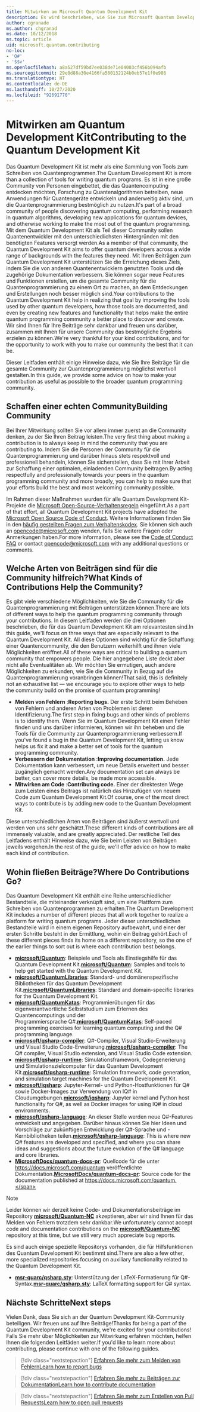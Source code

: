 ```yaml
---
title: Mitwirken am Microsoft Quantum Development Kit
description: Es wird beschrieben, wie Sie zum Microsoft Quantum Development Kit und zur Quantum-Entwicklercommunity beitragen können.
author: cgranade
ms.author: chgranad
ms.date: 10/12/2018
ms.topic: article
uid: microsoft.quantum.contributing
no-loc:
- 'Q#'
- '$$v'
ms.openlocfilehash: a8a527df59bd7ee038de71e04003cf456b094afb
ms.sourcegitcommit: 29e0d88a30e4166fa580132124b0eb57e1f0e986
ms.translationtype: HT
ms.contentlocale: de-DE
ms.lasthandoff: 10/27/2020
ms.locfileid: "92691770"
---
```

# <a name="contributing-to-the-quantum-development-kit"></a><span data-ttu-id="bc31b-103">Mitwirken am Quantum Development Kit</span><span class="sxs-lookup"><span data-stu-id="bc31b-103">Contributing to the Quantum Development Kit</span></span>

<span data-ttu-id="bc31b-104">Das Quantum Development Kit ist mehr als eine Sammlung von Tools zum Schreiben von Quantenprogrammen.</span><span class="sxs-lookup"><span data-stu-id="bc31b-104">The Quantum Development Kit is more than a collection of tools for writing quantum programs.</span></span>
<span data-ttu-id="bc31b-105">Es ist in eine große Community von Personen eingebettet, die das Quantencomputing entdecken möchten, Forschung zu Quantenalgorithmen betreiben, neue Anwendungen für Quantengeräte entwickeln und anderweitig aktiv sind, um die Quantenprogrammierung bestmöglich zu nutzen.</span><span class="sxs-lookup"><span data-stu-id="bc31b-105">It's part of a broad community of people discovering quantum computing, performing research in quantum algorithms, developing new applications for quantum devices, and otherwise working to make the most out of the quantum programming.</span></span>
<span data-ttu-id="bc31b-106">Mit dem Quantum Development Kit als Teil dieser Community sollen Quantenentwickler mit den unterschiedlichsten Hintergründen mit den benötigten Features versorgt werden.</span><span class="sxs-lookup"><span data-stu-id="bc31b-106">As a member of that community, the Quantum Development Kit aims to offer quantum developers across a wide range of backgrounds with the features they need.</span></span>
<span data-ttu-id="bc31b-107">Mit Ihren Beiträgen zum Quantum Development Kit unterstützen Sie die Erreichung dieses Ziels, indem Sie die von anderen Quantenentwicklern genutzten Tools und die zugehörige Dokumentation verbessern. Sie können sogar neue Features und Funktionen erstellen, um die gesamte Community für die Quantenprogrammierung zu einem Ort zu machen, an dem Entdeckungen und Erstellungen noch besser möglich sind.</span><span class="sxs-lookup"><span data-stu-id="bc31b-107">Your contributions to the Quantum Development Kit help in realizing that goal by improving the tools used by other quantum developers, how those tools are documented, and even by creating new features and functionality that helps make the entire quantum programming community a better place to discover and create.</span></span>
<span data-ttu-id="bc31b-108">Wir sind Ihnen für Ihre Beiträge sehr dankbar und freuen uns darüber, zusammen mit Ihnen für unsere Community das bestmögliche Ergebnis erzielen zu können.</span><span class="sxs-lookup"><span data-stu-id="bc31b-108">We're very thankful for your kind contributions, and for the opportunity to work with you to make our community the best that it can be.</span></span> 

<span data-ttu-id="bc31b-109">Dieser Leitfaden enthält einige Hinweise dazu, wie Sie Ihre Beiträge für die gesamte Community zur Quantenprogrammierung möglichst wertvoll gestalten.</span><span class="sxs-lookup"><span data-stu-id="bc31b-109">In this guide, we provide some advice on how to make your contribution as useful as possible to the broader quantum programming community.</span></span>

## <a name="building-community"></a><span data-ttu-id="bc31b-110">Schaffen einer echten Community</span><span class="sxs-lookup"><span data-stu-id="bc31b-110">Building Community</span></span>

<span data-ttu-id="bc31b-111">Bei Ihrer Mitwirkung sollten Sie vor allem immer zuerst an die Community denken, zu der Sie Ihren Beitrag leisten.</span><span class="sxs-lookup"><span data-stu-id="bc31b-111">The very first thing about making a contribution is to always keep in mind the community that you are contributing to.</span></span>
<span data-ttu-id="bc31b-112">Indem Sie die Personen der Community für die Quantenprogrammierung und darüber hinaus stets respektvoll und professionell behandeln, können Sie sicherstellen, dass Sie mit Ihrer Arbeit zur Schaffung einer optimalen, einladenden Community beitragen.</span><span class="sxs-lookup"><span data-stu-id="bc31b-112">By acting respectfully and professionally towards your peers in the quantum programming community and more broadly, you can help to make sure that your efforts build the best and most welcoming community possible.</span></span>

<span data-ttu-id="bc31b-113">Im Rahmen dieser Maßnahmen wurden für alle Quantum Development Kit-Projekte die [Microsoft Open-Source-Verhaltensregeln](https://opensource.microsoft.com/codeofconduct/) eingeführt.</span><span class="sxs-lookup"><span data-stu-id="bc31b-113">As a part of that effort, all Quantum Development Kit projects have adopted the [Microsoft Open Source Code of Conduct](https://opensource.microsoft.com/codeofconduct/).</span></span>
<span data-ttu-id="bc31b-114">Weitere Informationen finden Sie in den [häufig gestellten Fragen zum Verhaltenskodex](https://opensource.microsoft.com/codeofconduct/faq/). Sie können sich auch an [opencode@microsoft.com](mailto:opencode@microsoft.com) wenden, falls Sie weitere Fragen oder Anmerkungen haben.</span><span class="sxs-lookup"><span data-stu-id="bc31b-114">For more information, please see the [Code of Conduct FAQ](https://opensource.microsoft.com/codeofconduct/faq/) or contact [opencode@microsoft.com](mailto:opencode@microsoft.com) with any additional questions or comments.</span></span>

## <a name="what-kinds-of-contributions-help-the-community"></a><span data-ttu-id="bc31b-115">Welche Arten von Beiträgen sind für die Community hilfreich?</span><span class="sxs-lookup"><span data-stu-id="bc31b-115">What Kinds of Contributions Help the Community?</span></span>

<span data-ttu-id="bc31b-116">Es gibt viele verschiedene Möglichkeiten, wie Sie die Community für die Quantenprogrammierung mit Beiträgen unterstützen können.</span><span class="sxs-lookup"><span data-stu-id="bc31b-116">There are lots of different ways to help the quantum programming community through your contributions.</span></span>
<span data-ttu-id="bc31b-117">In diesem Leitfaden werden die drei Optionen beschrieben, die für das Quantum Development Kit am relevantesten sind.</span><span class="sxs-lookup"><span data-stu-id="bc31b-117">In this guide, we'll focus on three ways that are especially relevant to the Quantum Development Kit.</span></span>
<span data-ttu-id="bc31b-118">All diese Optionen sind wichtig für die Schaffung einer Quantencommunity, die den Benutzern weiterhilft und ihnen viele Möglichkeiten eröffnet.</span><span class="sxs-lookup"><span data-stu-id="bc31b-118">All of these ways are critical to building a quantum community that empowers people.</span></span>
<span data-ttu-id="bc31b-119">Die hier angegebene Liste deckt aber nicht alle Eventualitäten ab. Wir möchten Sie ermutigen, auch andere Möglichkeiten zu erkunden, wie Sie die Community in Bezug auf die Quantenprogrammierung voranbringen können!</span><span class="sxs-lookup"><span data-stu-id="bc31b-119">That said, this is definitely not an exhaustive list — we encourage you to explore other ways to help the community build on the promise of quantum programming!</span></span>

- <span data-ttu-id="bc31b-120">**Melden von Fehlern** :</span><span class="sxs-lookup"><span data-stu-id="bc31b-120">**Reporting bugs.**</span></span> <span data-ttu-id="bc31b-121">Der erste Schritt beim Beheben von Fehlern und anderen Arten von Problemen ist deren Identifizierung.</span><span class="sxs-lookup"><span data-stu-id="bc31b-121">The first step in fixing bugs and other kinds of problems is to identify them.</span></span> <span data-ttu-id="bc31b-122">Wenn Sie im Quantum Development Kit einen Fehler finden und uns darüber informieren, können wir ihn beheben und die Tools für die Community zur Quantenprogrammierung verbessern.</span><span class="sxs-lookup"><span data-stu-id="bc31b-122">If you've found a bug in the Quantum Development Kit, letting us know helps us fix it and make a better set of tools for the quantum programming community.</span></span>
- <span data-ttu-id="bc31b-123">**Verbessern der Dokumentation** :</span><span class="sxs-lookup"><span data-stu-id="bc31b-123">**Improving documentation.**</span></span> <span data-ttu-id="bc31b-124">Jede Dokumentation kann verbessert, um neue Details erweitert und besser zugänglich gemacht werden.</span><span class="sxs-lookup"><span data-stu-id="bc31b-124">Any documentation set can always be better, can cover more details, be made more accessible.</span></span>
- <span data-ttu-id="bc31b-125">**Mitwirken am Code** :</span><span class="sxs-lookup"><span data-stu-id="bc31b-125">**Contributing code.**</span></span> <span data-ttu-id="bc31b-126">Einer der direktesten Wege zum Leisten eines Beitrags ist natürlich das Hinzufügen von neuem Code zum Quantum Development Kit.</span><span class="sxs-lookup"><span data-stu-id="bc31b-126">Of course, one of the most direct ways to contribute is by adding new code to the Quantum Development Kit.</span></span>

<span data-ttu-id="bc31b-127">Diese unterschiedlichen Arten von Beiträgen sind äußerst wertvoll und werden von uns sehr geschätzt.</span><span class="sxs-lookup"><span data-stu-id="bc31b-127">These different kinds of contributions are all immensely valuable, and are greatly appreciated.</span></span>
<span data-ttu-id="bc31b-128">Der restliche Teil des Leitfadens enthält Hinweise dazu, wie Sie beim Leisten von Beiträgen jeweils vorgehen.</span><span class="sxs-lookup"><span data-stu-id="bc31b-128">In the rest of the guide, we'll offer advice on how to make each kind of contribution.</span></span>

## <a name="where-do-contributions-go"></a><span data-ttu-id="bc31b-129">Wohin fließen Beiträge?</span><span class="sxs-lookup"><span data-stu-id="bc31b-129">Where Do Contributions Go?</span></span>

<span data-ttu-id="bc31b-130">Das Quantum Development Kit enthält eine Reihe unterschiedlicher Bestandteile, die miteinander verknüpft sind, um eine Plattform zum Schreiben von Quantenprogrammen zu erhalten.</span><span class="sxs-lookup"><span data-stu-id="bc31b-130">The Quantum Development Kit includes a number of different pieces that all work together to realize a platform for writing quantum programs.</span></span>
<span data-ttu-id="bc31b-131">Jeder dieser unterschiedlichen Bestandteile wird in einem eigenen Repository aufbewahrt, und einer der ersten Schritte besteht in der Ermittlung, wohin ein Beitrag gehört.</span><span class="sxs-lookup"><span data-stu-id="bc31b-131">Each of these different pieces finds its home on a different repository, so the one of the earlier things to sort out is where each contribution best belongs.</span></span>

- <span data-ttu-id="bc31b-132">[**microsoft/Quantum**](https://github.com/Microsoft/Quantum): Beispiele und Tools als Einstiegshilfe für das Quantum Development Kit.</span><span class="sxs-lookup"><span data-stu-id="bc31b-132">[**microsoft/Quantum**](https://github.com/Microsoft/Quantum): Samples and tools to help get started with the Quantum Development Kit.</span></span>
- <span data-ttu-id="bc31b-133">[**microsoft/QuantumLibraries**](https://github.com/Microsoft/QuantumLibraries): Standard- und domänenspezifische Bibliotheken für das Quantum Development Kit.</span><span class="sxs-lookup"><span data-stu-id="bc31b-133">[**microsoft/QuantumLibraries**](https://github.com/Microsoft/QuantumLibraries): Standard and domain-specific libraries for the Quantum Development Kit.</span></span>
- <span data-ttu-id="bc31b-134">[**microsoft/QuantumKatas**](https://github.com/Microsoft/QuantumKatas): Programmierübungen für das eigenverantwortliche Selbststudium zum Erlernen des Quantencomputings und der Programmiersprache Q#.</span><span class="sxs-lookup"><span data-stu-id="bc31b-134">[**microsoft/QuantumKatas**](https://github.com/Microsoft/QuantumKatas): Self-paced programming exercises for learning quantum computing and the Q# programming language.</span></span>
- <span data-ttu-id="bc31b-135">[**microsoft/qsharp-compiler**](https://github.com/microsoft/qsharp-compiler): Q#-Compiler, Visual Studio-Erweiterung und Visual Studio Code-Erweiterung.</span><span class="sxs-lookup"><span data-stu-id="bc31b-135">[**microsoft/qsharp-compiler**](https://github.com/microsoft/qsharp-compiler): The Q# compiler, Visual Studio extension, and Visual Studio Code extension.</span></span>
- <span data-ttu-id="bc31b-136">[**microsoft/qsharp-runtime**](https://github.com/microsoft/qsharp-runtime): Simulationsframework, Codegenerierung und Simulationszielcomputer für das Quantum Development Kit.</span><span class="sxs-lookup"><span data-stu-id="bc31b-136">[**microsoft/qsharp-runtime**](https://github.com/microsoft/qsharp-runtime): Simulation framework, code generation, and simulation target machines for the Quantum Development Kit.</span></span>
- <span data-ttu-id="bc31b-137">[**microsoft/iqsharp**](https://github.com/microsoft/iqsharp): Jupyter-Kernel- und Python-Hostfunktionen für Q# sowie Docker-Images zur Verwendung von IQ# in Cloudumgebungen.</span><span class="sxs-lookup"><span data-stu-id="bc31b-137">[**microsoft/iqsharp**](https://github.com/microsoft/iqsharp): Jupyter kernel and Python host functionality for Q#, as well as Docker images for using IQ# in cloud environments.</span></span>
- <span data-ttu-id="bc31b-138">[**microsoft/qsharp-language**](https://github.com/microsoft/qsharp-language): An dieser Stelle werden neue Q#-Features entwickelt und angegeben. Darüber hinaus können Sie hier Ideen und Vorschläge zur zukünftigen Entwicklung der Q#-Sprache und -Kernbibliotheken teilen.</span><span class="sxs-lookup"><span data-stu-id="bc31b-138">[**microsoft/qsharp-language**](https://github.com/microsoft/qsharp-language): This is where new Q# features are developed and specified, and where you can share ideas and suggestions about the future evolution of the Q# language and core libraries.</span></span>
- <span data-ttu-id="bc31b-139">[**MicrosoftDocs/quantum-docs-pr**](https://github.com/MicrosoftDocs/quantum-docs-pr): Quellcode für die unter https://docs.microsoft.com/quantum veröffentlichte Dokumentation.</span><span class="sxs-lookup"><span data-stu-id="bc31b-139">[**MicrosoftDocs/quantum-docs-pr**](https://github.com/MicrosoftDocs/quantum-docs-pr): Source code for the documentation published at https://docs.microsoft.com/quantum.</span></span>

> [!NOTE]
> <span data-ttu-id="bc31b-140">Leider können wir derzeit keine Code- und Dokumentationsbeiträge im Repository [**microsoft/Quantum-NC**](https://github.com/microsoft/Quantum-NC) akzeptieren, aber wir sind Ihnen für das Melden von Fehlern trotzdem sehr dankbar.</span><span class="sxs-lookup"><span data-stu-id="bc31b-140">We unfortunately cannot accept code and documentation contributions on the [**microsoft/Quantum-NC**](https://github.com/microsoft/Quantum-NC) repository at this time, but we still very much appreciate bug reports.</span></span>

<span data-ttu-id="bc31b-141">Es sind auch einige spezielle Repositorys vorhanden, die für Hilfsfunktionen des Quantum Development Kit bestimmt sind.</span><span class="sxs-lookup"><span data-stu-id="bc31b-141">There are also a few other, more specialized repositories focusing on auxiliary functionality related to the Quantum Development Kit.</span></span>

- <span data-ttu-id="bc31b-142">[**msr-quarc/qsharp.sty**](https://github.com/msr-quarc/qsharp.sty): Unterstützung der LaTeX-Formatierung für Q#-Syntax.</span><span class="sxs-lookup"><span data-stu-id="bc31b-142">[**msr-quarc/qsharp.sty**](https://github.com/msr-quarc/qsharp.sty): LaTeX formatting support for Q# syntax.</span></span>

## <a name="next-steps"></a><span data-ttu-id="bc31b-143">Nächste Schritte</span><span class="sxs-lookup"><span data-stu-id="bc31b-143">Next steps</span></span>

<span data-ttu-id="bc31b-144">Vielen Dank, dass Sie sich an der Quantum Development Kit-Community beteiligen. Wir freuen uns auf Ihre Beiträge!</span><span class="sxs-lookup"><span data-stu-id="bc31b-144">Thanks for being a part of the Quantum Development Kit community, we're excited for your contributions!</span></span>
<span data-ttu-id="bc31b-145">Falls Sie mehr über Möglichkeiten zur Mitwirkung erfahren möchten, helfen Ihnen die folgenden Leitfäden weiter.</span><span class="sxs-lookup"><span data-stu-id="bc31b-145">If you'd like to learn more about contributing, please continue with one of the following guides.</span></span>

> [!div class="nextstepaction"]
> [<span data-ttu-id="bc31b-146">Erfahren Sie mehr zum Melden von Fehlern</span><span class="sxs-lookup"><span data-stu-id="bc31b-146">Learn how to report bugs</span></span>](xref:microsoft.quantum.contributing.reporting)

> [!div class="nextstepaction"]
> [<span data-ttu-id="bc31b-147">Erfahren Sie mehr zu Beiträgen zur Dokumentation</span><span class="sxs-lookup"><span data-stu-id="bc31b-147">Learn how to contribute documentation</span></span>](xref:microsoft.quantum.contributing.docs)

> [!div class="nextstepaction"]
> [<span data-ttu-id="bc31b-148">Erfahren Sie mehr zum Erstellen von Pull Requests</span><span class="sxs-lookup"><span data-stu-id="bc31b-148">Learn how to open pull requests</span></span>](xref:microsoft.quantum.contributing.pulls)
